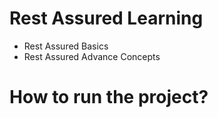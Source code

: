 # Rest Assured Learning

- Rest Assured Basics
- Rest Assured Advance Concepts


# How to run the project?